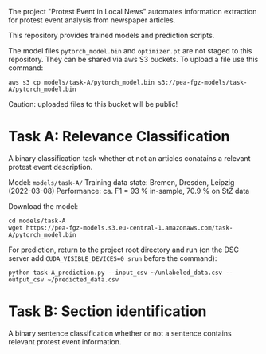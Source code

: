 The project "Protest Event in Local News" automates information extraction for protest event analysis from newspaper articles.

This repository provides trained models and prediction scripts.

The model files `pytorch_model.bin` and `optimizer.pt` are not staged to this repository. 
They can be shared via aws S3 buckets.
To upload a file use this command:

```
aws s3 cp models/task-A/pytorch_model.bin s3://pea-fgz-models/task-A/pytorch_model.bin
```

Caution: uploaded files to this bucket will be public!

# Task A: Relevance Classification

A binary classification task whether ot not an articles conatains a relevant protest event description.

Model: `models/task-A/`
Training data state: Bremen, Dresden, Leipzig (2022-03-08)
Performance: ca. F1 = 93 % in-sample, 70.9 % on StZ data

Download the model:
```
cd models/task-A
wget https://pea-fgz-models.s3.eu-central-1.amazonaws.com/task-A/pytorch_model.bin
```

For prediction, return to the project root directory and run (on the DSC server add `CUDA_VISIBLE_DEVICES=0 srun` before the command):

```
python task-A_prediction.py --input_csv ~/unlabeled_data.csv --output_csv ~/predicted_data.csv
```

# Task B: Section identification

A binary sentence classification whether or not a sentence contains relevant protest event information. 
